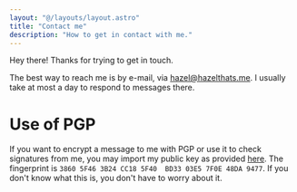 ```yaml
---
layout: "@/layouts/layout.astro"
title: "Contact me"
description: "How to get in contact with me."
---
```

Hey there! Thanks for trying to get in touch.

The best way to reach me is by e-mail, via [hazel@hazelthats.me](mailto:hazel@hazelthats.me). I usually take at most a day to respond to messages there.

# Use of PGP
If you want to encrypt a message to me with PGP or use it to check signatures from me, you may import my public key as provided [here](/pubkey-hazel.asc). The fingerprint is `3860 5F46 3B24 CC18 5F40  BD33 03E5 7F0E 48DA 9477`. If you don't know what this is, you don't have to worry about it.
